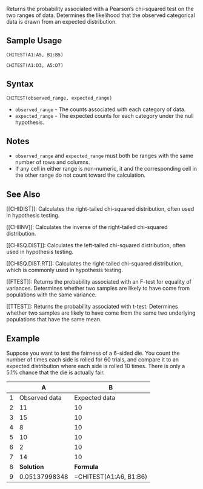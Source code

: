 Returns the probability associated with a Pearson’s chi-squared test on the two ranges of data. Determines the likelihood that the observed categorical data is drawn from an expected distribution.

Sample Usage
------------

`CHITEST(A1:A5, B1:B5)`

`CHITEST(A1:D3, A5:D7)`

Syntax
------

`CHITEST(observed_range, expected_range)`

* `observed_range` - The counts associated with each category of data.
* `expected_range` - The expected counts for each category under the null hypothesis.

Notes
-----

* `observed_range` and `expected_range` must both be ranges with the same number of rows and columns.
* If any cell in either range is non-numeric, it and the corresponding cell in the other range do not count toward the calculation.

See Also
--------

[[CHIDIST]]: Calculates the right-tailed chi-squared distribution, often used in hypothesis testing.

[[CHIINV]]: Calculates the inverse of the right-tailed chi-squared distribution.

[[CHISQ.DIST]]: Calculates the left-tailed chi-squared distribution, often used in hypothesis testing.

[[CHISQ.DIST.RT]]: Calculates the right-tailed chi-squared distribution, which is commonly used in hypothesis testing.

[[FTEST]]: Returns the probability associated with an F-test for equality of variances. Determines whether two samples are likely to have come from populations with the same variance.

[[TTEST]]: Returns the probability associated with t-test. Determines whether two samples are likely to have come from the same two underlying populations that have the same mean.

Example
-------

Suppose you want to test the fairness of a 6-sided die. You count the number of times each side is rolled for 60 trials, and compare it to an expected distribution where each side is rolled 10 times. There is only a 5.1% chance that the die is actually fair.

|  | A | B |
| --- | --- | --- |
| 1 | Observed data | Expected data |
| 2 | 11 | 10 |
| 3 | 15 | 10 |
| 4 | 8 | 10 |
| 5 | 10 | 10 |
| 6 | 2 | 10 |
| 7 | 14 | 10 |
| 8 | **Solution** | **Formula** |
| 9 | 0.05137998348 | =CHITEST(A1:A6, B1:B6) |
